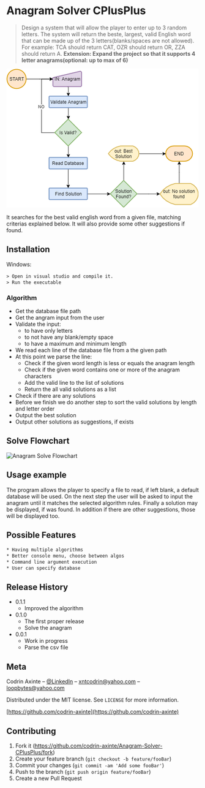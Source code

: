 # Anagram Solver CPlusPlus
> Design a system that will allow the player to enter up to 3 random letters. The system will return the beste, largest, valid English word that can be made up of the 3 letters(blanks/spaces are not allowed). For example: TCA should return CAT, OZR should return OR, ZZA should return A.
> **Extension: Expand the project so that it supports 4 letter anagrams(optional: up to max of 6)**

![Screenshot](https://github.com/codrin-axinte/Anagram-Solver-CPlusPlus/blob/master/Flowchart.png)

It searches for the best valid english word from a given file, matching criterias explained below. It will also provide some other suggestions if found.

## Installation

Windows:

```
> Open in visual studio and compile it.
> Run the executable
```
### Algorithm
* Get the database file path
* Get the angram input from the user
* Validate the input:
	- to have only letters
	- to not have any blank/empty space
	- to have a maximum and minimum length
* We read each line of the database file from a the given path
* At this point we parse the line:
	- Check if the given word length is less or equals the anagram length
	- Check if the given word contains one or more of the anagram characters
	- Add the valid line to the list of solutions
	- Return the all valid solutions as a list
* Check if there are any solutions
* Before we finish we do another step to sort the valid solutions by length and letter order
* Output the best solution
* Output other solutions as suggestions, if exists

## Solve Flowchart
![Anagram Solve Flowchart](https://github.com/codrin-axinte/Anagram-Solver/blob/master/Solve.png)

## Usage example

The program allows the player to specify a file to read, if left blank, a default database will be used. On the next step the user will be asked to input the anagram until it matches the selected algorithm rules. Finally a solution may be displayed, if was found. In addition if there are other suggestions, those will be displayed too.



## Possible Features
    * Having multiple algorithms
    * Better console menu, choose between algos
    * Command line argument execution
    * User can specify database

## Release History
* 0.1.1
    * Improved the algorithm    
* 0.1.0
    * The first proper release
    * Solve the anagram    
* 0.0.1
    * Work in progress
    * Parse the csv file

## Meta

Codrin Axinte – [@LinkedIn](https://www.linkedin.com/in/codrin-axinte-93776814b/) – xntcodrin@yahoo.com – [loopbytes@yahoo.com](http://loopbytes@yahoo.com)

Distributed under the MIT license. See ``LICENSE`` for more information.

[https://github.com/codrin-axinte](https://github.com/codrin-axinte)

## Contributing

1. Fork it (<https://github.com/codrin-axinte/Anagram-Solver-CPlusPlus/fork>)
2. Create your feature branch (`git checkout -b feature/fooBar`)
3. Commit your changes (`git commit -am 'Add some fooBar'`)
4. Push to the branch (`git push origin feature/fooBar`)
5. Create a new Pull Request
